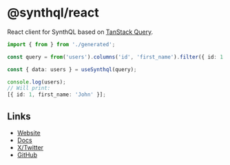 # @synthql/react

React client for SynthQL based on [TanStack Query](https://tanstack.com/query/latest/docs/framework/react/installation).

```ts
import { from } from './generated';

const query = from('users').columns('id', 'first_name').filter({ id: 1 }).all();

const { data: users } = useSynthql(query);

console.log(users);
// Will print:
[{ id: 1, first_name: 'John' }];
```

## Links

-   [Website](https://synthql.dev)
-   [Docs](https://synthql.dev/docs/getting-started)
-   [X/Twitter](https://twitter.com/fernandohur)
-   [GitHub](https://github.com/synthql/SynthQL)
